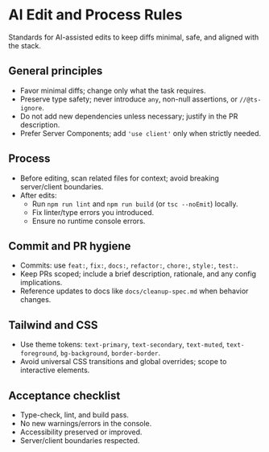 # AI Edit and Process Rules

Standards for AI-assisted edits to keep diffs minimal, safe, and aligned with the stack.

## General principles
- Favor minimal diffs; change only what the task requires.
- Preserve type safety; never introduce `any`, non-null assertions, or `//@ts-ignore`.
- Do not add new dependencies unless necessary; justify in the PR description.
- Prefer Server Components; add `'use client'` only when strictly needed.

## Process
- Before editing, scan related files for context; avoid breaking server/client boundaries.
- After edits:
  - Run `npm run lint` and `npm run build` (or `tsc --noEmit`) locally.
  - Fix linter/type errors you introduced.
  - Ensure no runtime console errors.

## Commit and PR hygiene
- Commits: use `feat:`, `fix:`, `docs:`, `refactor:`, `chore:`, `style:`, `test:`.
- Keep PRs scoped; include a brief description, rationale, and any config implications.
- Reference updates to docs like `docs/cleanup-spec.md` when behavior changes.

## Tailwind and CSS
- Use theme tokens: `text-primary`, `text-secondary`, `text-muted`, `text-foreground`, `bg-background`, `border-border`.
- Avoid universal CSS transitions and global overrides; scope to interactive elements.

## Acceptance checklist
- Type-check, lint, and build pass.
- No new warnings/errors in the console.
- Accessibility preserved or improved.
- Server/client boundaries respected.
